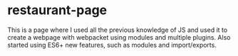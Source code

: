 # restaurant-page
This is a page where I used all the previous knowledge of JS and used it 
to create a webpage with webpacket using modules and multiple plugins.
Also started using ES6+ new features, such as modules and import/exports.